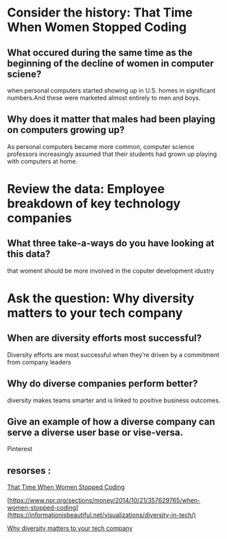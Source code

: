 # Consider the history: That Time When Women Stopped Coding

## What occured during the same time as the beginning of the decline of women in computer sciene?

when personal computers started showing up in U.S. homes in significant numbers.And these were marketed almost entirely to men and boys.

## Why does it matter that males had been playing on computers growing up?

As personal computers became more common, computer science professors increasingly assumed that their students had grown up playing with computers at home.

# Review the data: Employee breakdown of key technology companies

## What three take-a-ways do you have looking at this data?

that woment should be more involved in the  coputer development idustry 

# Ask the question: Why diversity matters to your tech company

## When are diversity efforts most successful?

Diversity efforts are most successful when they’re driven by a commitment from company leaders

## Why do diverse companies perform better?

 diversity makes teams smarter and is linked to positive business outcomes. 

## Give an example of how a diverse company can serve a diverse user base or vise-versa.

Pinterest 

## resorses : 

[ That Time When Women Stopped Coding](https://www.npr.org/sections/money/2014/10/21/357629765/when-women-stopped-coding)

[https://www.npr.org/sections/money/2014/10/21/357629765/when-women-stopped-coding](https://informationisbeautiful.net/visualizations/diversity-in-tech/)

[Why diversity matters to your tech company](https://www.usatoday.com/story/tech/columnist/2015/07/21/why-diversity-matters-your-tech-company/30419871/)